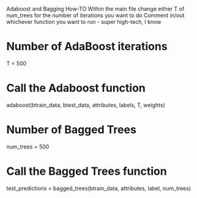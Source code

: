 Adaboost and Bagging How-TO
Within the main file change either T of num_trees for the number of iterations you want to do
Comment in/out whichever function you want to run - super high-tech, I know


# Number of AdaBoost iterations
T = 500

# Call the Adaboost function
adaboost(btrain_data, btest_data, attributes, labels, T, weights)

# Number of Bagged Trees
num_trees = 500

 # Call the Bagged Trees function
test_predictions = bagged_trees(btrain_data, attributes, label, num_trees)
